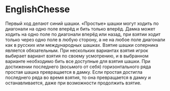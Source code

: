 # EnglishChesse
Первый ход делают синий шашки. «Простые» шашки могут ходить по диагонали на одно поле вперёд и бить только вперёд. 
Дамка может ходить на одно поле по диагонали вперёд или назад, при взятии ходит только через одно поле в любую сторону, а не на любое поле диагонали
как в русских или международных шашках. Взятие шашки соперника является обязательным. При нескольких вариантах взятия игрок выбирает вариант взятия по своему усмотрению, 
и в выбранном варианте необходимо бить все доступные для взятия шашки.
При достижении последнего (восьмого от себя) горизонтального ряда простая шашка превращается в дамку.
Если простая достигла последнего ряда во время взятия, то она превращается в дамку и останавливается, даже при возможности продолжить взятие.
